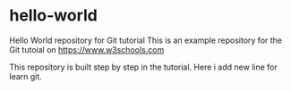# hello-world
Hello World repository for Git tutorial
This is an example repository for the Git tutoial on https://www.w3schools.com

This repository is built step by step in the tutorial.
Here i add new line for learn git.
